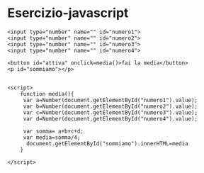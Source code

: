 # Esercizio-javascript
<html lang="en">
<head>
    <meta charset="UTF-8">
    <meta name="viewport" content="width=device-width, initial-scale=1.0">
    <title>Document</title>
</head>
<body>

    <input type="number" name="" id="numero1">
    <input type="number" name="" id="numero2">
    <input type="number" name="" id="numero3">
    <input type="number" name="" id="numero4">

    <button id="attiva" onclick=media()>fai la media</button>
    <p id="sommiamo"></p>


    <script>
        function media(){
         var a=Number(document.getElementById("numero1").value);
         var b=Number(document.getElementById("numero2").value);
         var c=Number(document.getElementById("numero3").value);
         var d=Number(document.getElementById("numero4").value);

         var somma= a+b+c+d;
         var media=somma/4;
          document.getElementById("sommiamo").innerHTML=media
        }
        
    </script>
    
</body>
</html>
